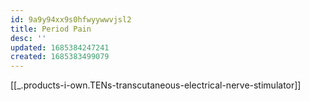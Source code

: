 ```yaml
---
id: 9a9y94xx9s0hfwyywwvjsl2
title: Period Pain
desc: ''
updated: 1685384247241
created: 1685383499079
---
```


[[_.products-i-own.TENs-transcutaneous-electrical-nerve-stimulator]]